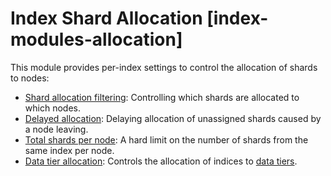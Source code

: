 # Index Shard Allocation [index-modules-allocation]

This module provides per-index settings to control the allocation of shards to nodes:

* [Shard allocation filtering](../../../deploy-manage/distributed-architecture/shard-allocation-relocation-recovery/index-level-shard-allocation.md): Controlling which shards are allocated to which nodes.
* [Delayed allocation](../../../deploy-manage/distributed-architecture/shard-allocation-relocation-recovery/delaying-allocation-when-node-leaves.md): Delaying allocation of unassigned shards caused by a node leaving.
* [Total shards per node](asciidocalypse://docs/elasticsearch/docs/reference/elasticsearch/index-settings/total-shards-per-node.md): A hard limit on the number of shards from the same index per node.
* [Data tier allocation](asciidocalypse://docs/elasticsearch/docs/reference/elasticsearch/index-settings/data-tier-allocation.md): Controls the allocation of indices to [data tiers](../../../manage-data/lifecycle/data-tiers.md).






